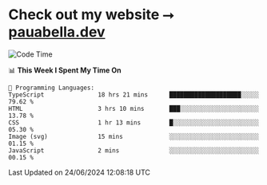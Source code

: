 # Check out my website ⭢ [pauabella.dev](https://pauabella.dev)

<!--START_SECTION:waka-->
![Code Time](http://img.shields.io/badge/Code%20Time-3%2C492%20hrs%2024%20mins-blue)

📊 **This Week I Spent My Time On** 

```text
💬 Programming Languages: 
TypeScript               18 hrs 21 mins      ████████████████████░░░░░   79.62 % 
HTML                     3 hrs 10 mins       ███░░░░░░░░░░░░░░░░░░░░░░   13.78 % 
CSS                      1 hr 13 mins        █░░░░░░░░░░░░░░░░░░░░░░░░   05.30 % 
Image (svg)              15 mins             ░░░░░░░░░░░░░░░░░░░░░░░░░   01.15 % 
JavaScript               2 mins              ░░░░░░░░░░░░░░░░░░░░░░░░░   00.15 % 
```


 Last Updated on 24/06/2024 12:08:18 UTC
<!--END_SECTION:waka-->
